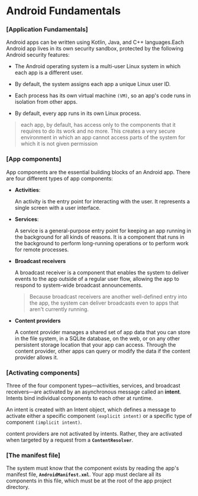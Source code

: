 # Android Fundamentals

### [**Application Fundamentals**]

Android apps can be written using Kotlin, Java, and C++ languages.Each Android app lives in its own security sandbox, protected by the following Android security features:

- The Android operating system is a multi-user Linux system in which each app is a different user.

- By default, the system assigns each app a unique Linux user ID.
- Each process has its own virtual machine `(VM)`, so an app's code runs in isolation from other apps.
- By default, every app runs in its own Linux process.

> each app, by default, has access only to the components that it requires to do its work and no more. This creates a very secure environment in which an app cannot access parts of the system for which it is not given permission

### [**App components**]

App components are the essential building blocks of an Android app. There are four different types of app components:

- **Activities**:

  An activity is the entry point for interacting with the user. It represents a single screen with a user interface.

- **Services**:

  A service is a general-purpose entry point for keeping an app running in the background for all kinds of reasons. It is a component that runs in the background to perform long-running operations or to perform work for remote processes.

- **Broadcast receivers**

  A broadcast receiver is a component that enables the system to deliver events to the app outside of a regular user flow, allowing the app to respond to system-wide broadcast announcements.

  > Because broadcast receivers are another well-defined entry into the app, the system can deliver broadcasts even to apps that aren't currently running.

- **Content providers**

  A content provider manages a shared set of app data that you can store in the file system, in a SQLite database, on the web, or on any other persistent storage location that your app can access. Through the content provider, other apps can query or modify the data if the content provider allows it.

### [**Activating components**]

Three of the four component types—activities, services, and broadcast receivers—are activated by an asynchronous message called an **intent**. Intents bind individual components to each other at runtime.

An intent is created with an Intent object, which defines a message to activate either a specific component `(explicit intent)` or a specific type of component `(implicit intent)`.

content providers are not activated by intents. Rather, they are activated when targeted by a request from a **`ContentResolver`**.

### [The manifest file]

The system must know that the component exists by reading the app's manifest file, **`AndroidManifest.xml`**. Your app must declare all its components in this file, which must be at the root of the app project directory.
